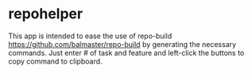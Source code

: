 # repohelper
This app is intended to ease the use of repo-build https://github.com/balmaster/repo-build by generating the necessary commands.
Just enter # of task and feature and left-click the buttons to copy command to clipboard.
